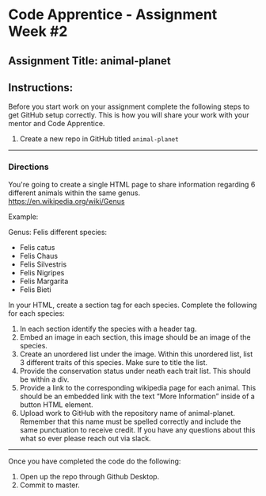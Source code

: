 # Code Apprentice - Assignment Week #2

## Assignment Title: animal-planet

## Instructions:

Before you start work on your assignment complete the following steps to get GitHub setup correctly. This is how you will share your work with your mentor and Code Apprentice.

1. Create a new repo in GitHub titled `animal-planet`

---

### Directions

You're going to create a single HTML page to share information regarding 6 different animals within the same genus.
https://en.wikipedia.org/wiki/Genus

Example:

Genus: Felis different species:

- Felis catus
- Felis Chaus
- Felis Silvestris
- Felis Nigripes
- Felis Margarita
- Felis Bieti

In your HTML, create a section tag for each species.
Complete the following for each species:

1. In each section identify the species with a header tag.
2. Embed an image in each section, this image should be an image of the species.
3. Create an unordered list under the image. Within this unordered list, list 3 different traits of this species. Make sure to title the list.
4. Provide the conservation status under neath each trait list. This should be within a div.
5. Provide a link to the corresponding wikipedia page for each animal. This should be an embedded link with the text “More Information” inside of a button HTML element.
6. Upload work to GitHub with the repository name of animal-planet. Remember that this name must be spelled correctly and include the same punctuation to receive credit. If you have any questions about this what so ever please reach out via slack.

---

Once you have completed the code do the following:

1. Open up the repo through Github Desktop.
2. Commit to master.

